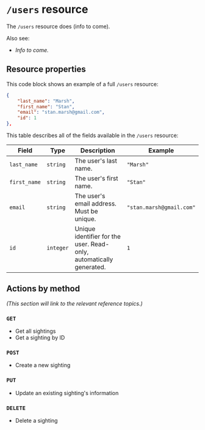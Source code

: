 # `/users` resource

The `/users` resource does (info to come).

Also see:

* *Info to come.*

## Resource properties

This code block shows an example of a full `/users` resource:

```json
{
    "last_name": "Marsh",
    "first_name": "Stan",
    "email": "stan.marsh@gmail.com",
    "id": 1
},
```

This table describes all of the fields available in the `/users` resource:

| Field        | Type      | Description                                                  | Example                  |
| ------------ | --------- | ------------------------------------------------------------ | ------------------------ |
| `last_name`  | `string`  | The user's last name.                                        | `"Marsh"`                |
| `first_name` | `string`  | The user's first name.                                       | `"Stan"`                 |
| `email`      | `string`  | The user's email address. Must be unique.                    | `"stan.marsh@gmail.com"` |
| `id`         | `integer` | Unique identifier for the user. Read-only, automatically generated. | `1`                      |

## Actions by method

*(This section will link to the relevant reference topics.)*

### `GET`

* Get all sightings
* Get a sighting by ID

### `POST`

* Create a new sighting

### `PUT`

* Update an existing sighting's information

### `DELETE`

* Delete a sighting
